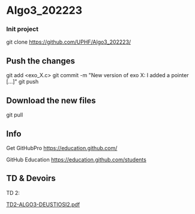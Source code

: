 # Algo3_202223


### Init project

git clone https://github.com/UPHF/Algo3_202223/

## Push the changes

git add <exo_X.c>
git commit -m "New version of exo X: I added a pointer [...]"
git push

## Download the new files

git pull


## Info

Get GitHubPro https://education.github.com/ 

GitHub Education https://education.github.com/students

## TD & Devoirs
TD 2: 

[TD2-ALGO3-DEUSTIOSI2.pdf](https://github.com/UPHF/Algo3_202223/files/9664519/TD2-ALGO3-DEUSTIOSI2.pdf)
